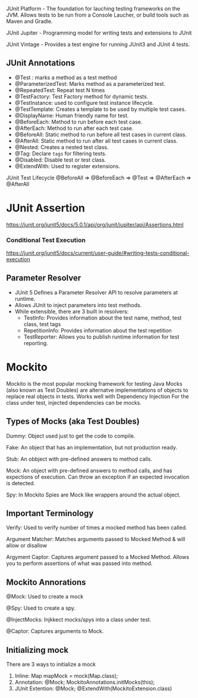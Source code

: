JUnit Platform - The foundation for lauching testing frameworks on the JVM. Allows tests to be run from a Console Laucher, or build tools such as Maven and Gradle.

JUnit Jupiter - Programming model for writing tests and extensions to JUnit

JUnit Vintage - Provides a test engine for running JUnit3 and JUnit 4 tests.

## JUnit Annotations

- @Test : marks a method as a test method
- @ParameterizedTest: Marks method as a parameterized test.
- @RepeatedTest: Repeat test N times
- @TestFactory: Test Factory method for dynamic tests.
- @TestInstance: used to configure test instance lifecycle.
- @TestTemplate: Creates a template to be used by multiple test cases.
- @DisplayName: Human friendly name for test.
- @BeforeEach: Method to run before each test case.
- @AfterEach: Method to run after each test case.
- @BeforeAll: Static method to run before all test cases in current class.
- @AfterAll: Static method to run after all test cases in current class.
- @Nested: Creates a nested test class.
- @Tag: Declare `tags` for filtering tests.
- @Disabled: Disable test or test class.
- @ExtendWith: Used to register extensions.


JUnit Test Lifecycle
@BeforeAll => @BeforeEach => @Test => @AfterEach => @AfterAll

# JUnit Assertion

https://junit.org/junit5/docs/5.0.1/api/org/junit/jupiter/api/Assertions.html





### Conditional Test Execution
https://junit.org/junit5/docs/current/user-guide/#writing-tests-conditional-execution




## Parameter Resolver

- JUnit 5 Defines a Parameter Resolver API to resolve parameters at runtime.
- Allows JUnit to inject parameters into test methods.
- While extensible, there are 3 built in resolvers:
  - TestInfo: Provides information about the test name, method, test class, test tags
  - RepetitionInfo: Provides information about the test repetition
  - TestReporter: Allows you to publish runtime information for test reporting.




# Mockito


Mockito is the most popular mocking framework for testing Java
Mocks (also known as Test Doubles) are alternatve implementations of objects to replace real objects in tests.
Works well with Dependency Injection
For the class under test, injected dependencies can be mocks.


## Types of Mocks (aka Test Doubles)

Dummy: Object used just to get the code to compile.

Fake: An object that has an implementation, but not production ready.

Stub: An obbject with pre-defined answers to method calls.

Mock: An object with pre-defined answers to method calls, and has expections of execution. Can throw an exception if an expected invocation is detected.

Spy: In Mockito Spies are Mock like wrappers around the actual object.


## Important Terminology

Verify:  Used to verify number of times a mocked method has been called.

Argument Matcher: Matches arguments passed to Mocked Method & will allow or disallow

Argyment Captor:  Captures argument passed to a Mocked Method. Allows you to perform assertions of what was passed into method.


## Mockito Annorations

@Mock: Used to create a mock

@Spy:  Used to create a spy.

@InjectMocks: Injkkect mocks/spys into a class under test.

@Captor: Captures arguments to Mock.

## Initializing mock

There are 3 ways to initialize a mock

1. Inline: Map mapMock = mock(Map.class);
2. Annotation: @Mock; MockitoAnnotations.initMocks(this);
3. JUnit Extention: @Mock; @ExtendWith(MockitoExtension.class)
